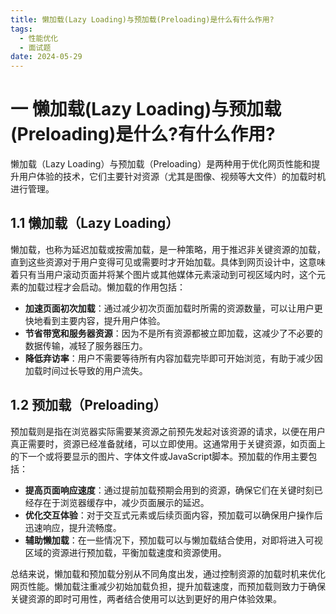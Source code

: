 ```yaml
---
title: 懒加载(Lazy Loading)与预加载(Preloading)是什么有什么作用?
tags:
  - 性能优化
  - 面试题
date: 2024-05-29
---
```

# 一 懒加载(Lazy Loading)与预加载(Preloading)是什么?有什么作用?

懒加载（Lazy Loading）与预加载（Preloading）是两种用于优化网页性能和提升用户体验的技术，它们主要针对资源（尤其是图像、视频等大文件）的加载时机进行管理。

## 1.1 懒加载（Lazy Loading）

懒加载，也称为延迟加载或按需加载，是一种策略，用于推迟非关键资源的加载，直到这些资源对于用户变得可见或需要时才开始加载。具体到网页设计中，这意味着只有当用户滚动页面并将某个图片或其他媒体元素滚动到可视区域内时，这个元素的加载过程才会启动。懒加载的作用包括：

- **加速页面初次加载**：通过减少初次页面加载时所需的资源数量，可以让用户更快地看到主要内容，提升用户体验。
- **节省带宽和服务器资源**：因为不是所有资源都被立即加载，这减少了不必要的数据传输，减轻了服务器压力。
- **降低弃访率**：用户不需要等待所有内容加载完毕即可开始浏览，有助于减少因加载时间过长导致的用户流失。

## 1.2 预加载（Preloading）

预加载则是指在浏览器实际需要某资源之前预先发起对该资源的请求，以便在用户真正需要时，资源已经准备就绪，可以立即使用。这通常用于关键资源，如页面上的下一个或将要显示的图片、字体文件或JavaScript脚本。预加载的作用主要包括：

- **提高页面响应速度**：通过提前加载预期会用到的资源，确保它们在关键时刻已经存在于浏览器缓存中，减少页面展示的延迟。
- **优化交互体验**：对于交互式元素或后续页面内容，预加载可以确保用户操作后迅速响应，提升流畅度。
- **辅助懒加载**：在一些情况下，预加载可以与懒加载结合使用，对即将进入可视区域的资源进行预加载，平衡加载速度和资源使用。

总结来说，懒加载和预加载分别从不同角度出发，通过控制资源的加载时机来优化网页性能。懒加载注重减少初始加载负担，提升加载速度，而预加载则致力于确保关键资源的即时可用性，两者结合使用可以达到更好的用户体验效果。

